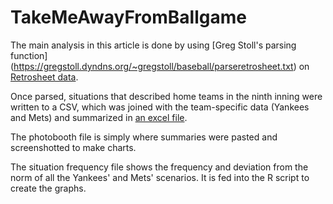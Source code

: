 # TakeMeAwayFromBallgame
The main analysis in this article is done by using [Greg Stoll's parsing function] (https://gregstoll.dyndns.org/~gregstoll/baseball/parseretrosheet.txt) on [Retrosheet data](http://www.retrosheet.org/game.htm).

Once parsed, situations that described home teams in the ninth inning were written to a CSV, which was joined with the team-specific data (Yankees and Mets) and summarized in [an excel file](docs/Situations_RAW.xlsx).

The photobooth file is simply where summaries were pasted and screenshotted to make charts.

The situation frequency file shows the frequency and deviation from the norm of all the Yankees' and Mets' scenarios. It is fed into the R script to create the graphs.
